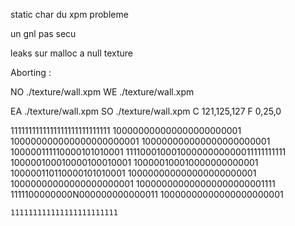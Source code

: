 static char du xpm probleme

un gnl pas secu

leaks sur malloc a null texture


Aborting :

NO ./texture/wall.xpm
WE ./texture/wall.xpm


EA ./texture/wall.xpm
SO ./texture/wall.xpm
C 121,125,127
F 0,25,0

1111111111111111111111111111
  100000000000000000000001
   100000000000000000000001
   100000000000000000000001
    100000111110000101010001
11110001000100000000000011111111111
100000100010000100010001
100000100010000000000001
100000110110000101010001
100000000000000000000001
10000000000000000000001
100000000000000000000001111
1111100000000N000000000000011
    10000000000000000000001

    111111111111111111111111
